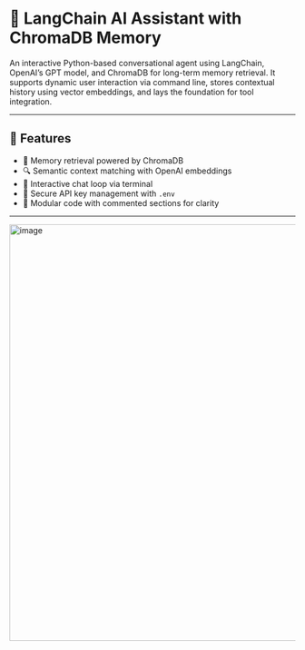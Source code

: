 # 🤖 LangChain AI Assistant with ChromaDB Memory

An interactive Python-based conversational agent using LangChain, OpenAI’s GPT model, and ChromaDB for long-term memory retrieval. It supports dynamic user interaction via command line, stores contextual history using vector embeddings, and lays the foundation for tool integration.

---

## 🚀 Features

- 🧠 Memory retrieval powered by ChromaDB
- 🔍 Semantic context matching with OpenAI embeddings
- 💬 Interactive chat loop via terminal
- 🔐 Secure API key management with `.env`
- 🧱 Modular code with commented sections for clarity

---

<img width="856" height="734" alt="image" src="https://github.com/user-attachments/assets/9118be1e-6633-43a6-8df6-8d6a1c064a71" />
